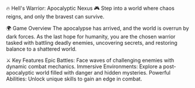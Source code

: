 🔥 Hell's Warrior: Apocalyptic Nexus 🎮
Step into a world where chaos reigns, and only the bravest can survive.

🌍 Game Overview
The apocalypse has arrived, and the world is overrun by dark forces. As the last hope for humanity, you are the chosen warrior tasked with battling deadly enemies, uncovering secrets, and restoring balance to a shattered world.

⚔️ Key Features
Epic Battles: Face waves of challenging enemies with dynamic combat mechanics.
Immersive Environments: Explore a post-apocalyptic world filled with danger and hidden mysteries.
Powerful Abilities: Unlock unique skills to gain an edge in combat.
